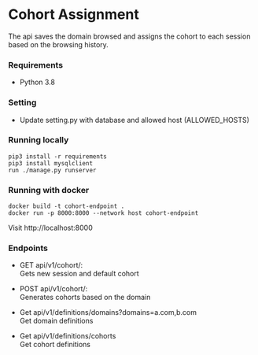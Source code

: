 # Cohort Assignment
The api saves the domain browsed and assigns the cohort to each session based on the browsing history.

### Requirements
- Python 3.8

### Setting
  - Update setting.py with database and allowed host (ALLOWED_HOSTS)

### Running locally
```
pip3 install -r requirements
pip3 install mysqlclient
run ./manage.py runserver
```

### Running with docker
```
docker build -t cohort-endpoint .
docker run -p 8000:8000 --network host cohort-endpoint
```
Visit http://localhost:8000
  
### Endpoints
- GET api/v1/cohort/:\
   Gets new session and default cohort

- POST api/v1/cohort/: \
     Generates cohorts based on the domain

- Get api/v1/definitions/domains?domains=a.com,b.com \
    Get domain definitions
    
- Get api/v1/definitions/cohorts \
    Get cohort definitions
